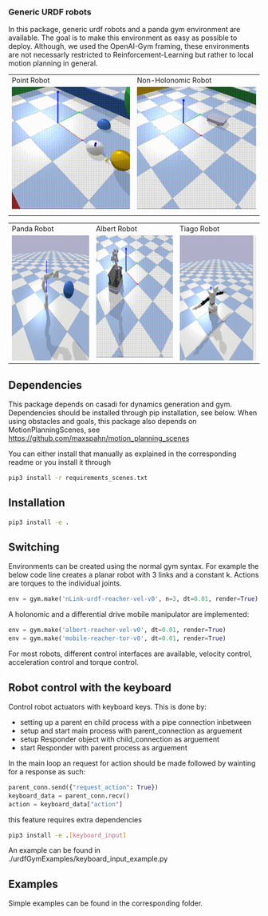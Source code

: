 ### Generic URDF robots

In this package, generic urdf robots and a panda gym environment are available.
The goal is to make this environment as easy as possible to deploy. Although, we used the
OpenAI-Gym framing, these environments are not necessarly restricted to
Reinforcement-Learning but rather to local motion planning in general.

<table>
 <tr>
  <td> Point Robot </td>
  <td> Non-Holonomic Robot </td>
 </tr>
 <tr>
  <td> <img src="/assets/pointRobot.gif" width="250" height="250"/> </td>
  <td> <img src="/assets/boxerRobot.gif" width="250" height="250"/> </td>
 </tr>
</table>

<table>
 <tr>
  <td> Panda Robot </td>
  <td> Albert Robot </td>
  <td> Tiago Robot </td>
 </tr>
 <tr>
  <td> <img src="/assets/panda.gif" width="250" height="250"/> </td>
  <td> <img src="/assets/albert.gif" width="250" height="250"/> </td>
  <td> <img src="/assets/tiago.gif" width="250" height="250"/> </td>
 </tr>
</table>


## Dependencies

This package depends on casadi for dynamics generation and gym.
Dependencies should be installed through pip installation, see below.
When using obstacles and goals, this package also depends on MotionPlanningScenes,
see https://github.com/maxspahn/motion_planning_scenes

You can either install that manually as explained in the corresponding readme or 
you install it through
```bash
pip3 install -r requirements_scenes.txt
```

## Installation
```bash
pip3 install -e .
```

## Switching

Environments can be created using the normal gym syntax.
For example the below code line creates a planar robot with 3 links and a constant k.
Actions are torques to the individual joints.
```python
env = gym.make('nLink-urdf-reacher-vel-v0', n=3, dt=0.01, render=True)
```

A holonomic and a differential drive mobile manipulator are implemented:
```python
env = gym.make('albert-reacher-vel-v0', dt=0.01, render=True)
env = gym.make('mobile-reacher-tor-v0', dt=0.01, render=True)
```
For most robots, different control interfaces are available, velocity control,
acceleration control and torque control.

## Robot control with the keyboard 
Control robot actuators with keyboard keys. This is done by:
* setting up a parent en child process with a pipe connection inbetween
* setup and start main process with parent_connection as arguement
* setup Responder object with child_connection as arguement
* start Responder with parent process as arguement

In the main loop an request for action should be made followed by wainting
for a response as such:
```python
parent_conn.send({"request_action": True})
keyboard_data = parent_conn.recv()
action = keyboard_data["action"]
```
this feature requires extra dependencies
```bash
pip3 install -e .[keyboard_input]
```

An example can be found in ./urdfGymExamples/keyboard_input_example.py


## Examples

Simple examples can be found in the corresponding folder.
